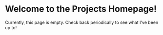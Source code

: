 #   Welcome to the Projects Homepage!

Currently, this page is empty. Check back periodically to see what I've been up to!